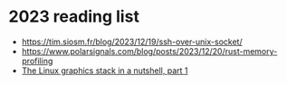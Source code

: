 # 2023 reading list
- https://tim.siosm.fr/blog/2023/12/19/ssh-over-unix-socket/
- https://www.polarsignals.com/blog/posts/2023/12/20/rust-memory-profiling
- [The Linux graphics stack in a nutshell, part 1](https://lwn.net/Articles/955376/)

